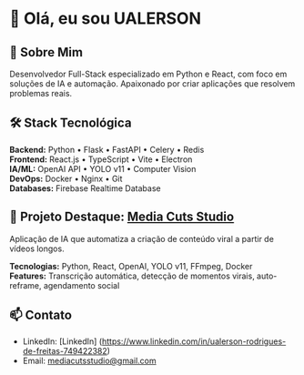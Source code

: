# 👋 Olá, eu sou UALERSON

## 🚀 Sobre Mim
Desenvolvedor Full-Stack especializado em Python e React, com foco em soluções de IA e automação. Apaixonado por criar aplicações que resolvem problemas reais.

## 🛠️ Stack Tecnológica

**Backend:** Python • Flask • FastAPI • Celery • Redis  
**Frontend:** React.js • TypeScript • Vite • Electron  
**IA/ML:** OpenAI API • YOLO v11 • Computer Vision  
**DevOps:** Docker • Nginx • Git  
**Databases:** Firebase Realtime Database  

## 🎯 Projeto Destaque: [Media Cuts Studio](https://mediacutsstudio.com/)
Aplicação de IA que automatiza a criação de conteúdo viral a partir de vídeos longos.

**Tecnologias:** Python, React, OpenAI, YOLO v11, FFmpeg, Docker  
**Features:** Transcrição automática, detecção de momentos virais, auto-reframe, agendamento social


## 📫 Contato
- LinkedIn: [LinkedIn] (https://www.linkedin.com/in/ualerson-rodrigues-de-freitas-749422382)
- Email: mediacutsstudio@gmail.com
